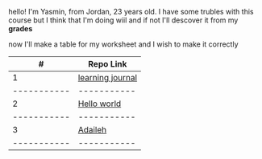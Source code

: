 hello! I'm Yasmin, from Jordan, 23 years old.
I have some trubles with this course but I think that I'm doing wiil and if not I'll descover it from my **grades**

now I'll make a table for my worksheet and I wish to make it correctly 

|       #     |   Repo Link |
| ----------- | ----------- |
|      1      | [learning journal](https://yasminadaileh1.github.io/learning-journal-/) | 
| ----------- | ----------- |
|      2      |[Hello world](https://yasminadaileh1.github.io/hello-world/) |
| ----------- | ----------- |
|      3      |[Adaileh](https://yasminadaileh1.github.io/adaileh/) |
| ----------- | ----------- |